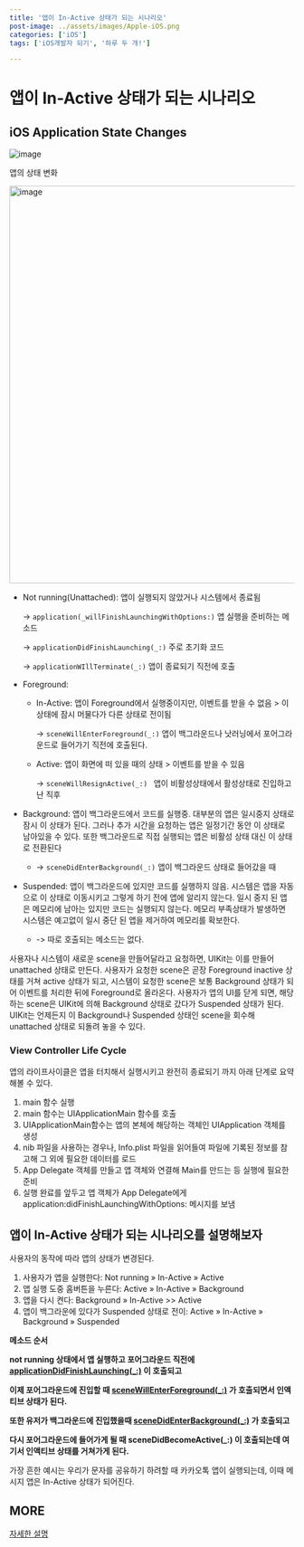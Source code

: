 ```yaml
---
title: '앱이 In-Active 상태가 되는 시나리오'
post-image: ../assets/images/Apple-iOS.png
categories: ['iOS']
tags: ['iOS개발자 되기', '하루 두 개!']

---
```


# 앱이 In-Active 상태가 되는 시나리오

## iOS Application State Changes

![image](https://user-images.githubusercontent.com/80687913/138757580-f413d013-9d38-4c64-898c-e2b5d8c61f71.png)

앱의 상태 변화



<img width="703" alt="image" src="https://user-images.githubusercontent.com/80687913/138759882-aef4bf80-9397-41f6-aae4-3a9978bfefed.png">

-   Not running(Unattached): 앱이 실행되지 않았거나 시스템에서 종료됨

    -> `application(_willFinishLaunchingWithOptions:)` 앱 실행을 준비하는 메소드

    -> `applicationDidFinishLaunching(_:)` 주로 초기화 코드

    -> `applicationWIllTerminate(_:)` 앱이 종료되기 직전에 호출

-   Foreground:

    -   In-Active: 앱이 Foreground에서 실행중이지만, 이벤트를 받을 수 없음 > 이 상태에 잠시 머물다가 다른 상태로 전이됨

        -> `sceneWillEnterForeground(_:)` 앱이 백그라운드나 낫러닝에서 포어그라운드로 들어가기 직전에 호출된다.

    -   Active: 앱이 화면에 떠 있을 때의 상태 > 이벤트를 받을 수 있음

        -> `sceneWillResignActive(_:) ` 앱이 비활성상태에서 활성상태로 진입하고 난 직후

-   Background: 앱이 백그라운드에서 코드를 실행중. 대부분의 앱은 일시중지 상태로 잠시 이 상태가 된다. 그러나 추가 시간을 요청하는 앱은 일정기간 동안 이 상태로 남아있을 수 있다. 또한 백그라운드로 직접 실행되는 앱은 비활성 상태 대신 이 상태로 전환된다

    -   ->  `sceneDidEnterBackground(_:)` 앱이 백그라운드 상태로 들어갔을 때

-   Suspended: 앱이 백그라운드에 있지만 코드를 실행하지 않음. 시스템은 앱을 자동으로 이 상태로 이동시키고 그렇게 하기 전에 앱에 알리지 않는다. 일시 중지 된 앱은 메모리에 남아는 있지만 코드는 실행되지 않는다. 메모리 부족상태가 발생하면 시스템은 예고없이 일시 중단 된 앱을 제거하여 메모리를 확보한다.

    -   -> 따로 호출되는 메소드는 없다.

사용자나 시스템이 새로운 scene을 만들어달라고 요청하면, UIKit는 이를 만들어 unattached 상태로 만든다. 사용자가 요청한 scene은 곧장 Foreground inactive 상태를 거쳐 active 상태가 되고, 시스템이 요청한 scene은 보통 Background 상태가 되어 이벤트를 처리한 뒤에 Foreground로 올라온다. 사용자가 앱의 UI를 닫게 되면, 해당하는 scene은 UIKit에 의해 Background 상태로 갔다가 Suspended 상태가 된다. UIKit는 언제든지 이 Background나 Suspended 상태인 scene을 회수해 unattached 상태로 되돌려 놓을 수 있다.

### View Controller Life Cycle

앱의 라이프사이클은 앱을 터치해서 실행시키고 완전히 종료되기 까지 아래 단계로 요약 해볼 수 있다.

1.  main 함수 실행
2.  main 함수는 UIApplicationMain 함수를 호출
3.  UIApplicationMain함수는 앱의 본체에 해당하는 객체인 UIApplication 객체를 생성
4.  nib 파일을 사용하는 경우나, Info.plist 파일을 읽어들여 파일에 기록된 정보를 참고해 그 외에 필요한 데이터를 로드
5.  App Delegate 객체를 만들고 앱 객체와 연결해 Main를 만드는 등 실행에 필요한 준비
6.  실행 완료를 앞두고 앱 객체가 App Delegate에게 application:didFinishLaunchingWithOptions: 메시지를 보냄

## 앱이 In-Active 상태가 되는 시나리오를 설명해보자

사용자의 동작에 따라 앱의 상태가 변경된다.

1.  사용자가 앱을 실행한다: Not running » In-Active » Active
2.  앱 실행 도중 홈버튼을 누른다: Active » In-Active » Background
3.  앱을 다시 켠다: Background » In-Active >> Active
4.  앱이 백그라운에 있다가 Suspended 상태로 전이: Active » In-Active » Background » Suspended

**메소드 순서**

**not running 상태에서 앱 실행하고 포어그라운드 직전에 [applicationDidFinishLaunching(_:)](https://developer.apple.com/documentation/uikit/uiapplicationdelegate/1623053-applicationdidfinishlaunching) 이 호출되고**

**이제 포어그라운드에 진입할 때 [sceneWillEnterForeground(_:)](https://developer.apple.com/documentation/uikit/uiscenedelegate/3197918-scenewillenterforeground) 가 호출되면서 인액티브 상태가 된다.**

**또한 유저가 백그라운드에 진입했을때 [sceneDidEnterBackground(_:)](https://developer.apple.com/documentation/uikit/uiscenedelegate/3197917-scenedidenterbackground?language=objc) 가 호출되고** 

**다시 포어그라운드에 들어가게 될 때 sceneDidBecomeActive(_:) 이 호출되는데 여기서 인액티브 상태를 거쳐가게 된다.**



가장 흔한 예시는 우리가 문자를 공유하기 하려할 때 카카오톡 앱이 실행되는데, 이때 메시지 앱은 In-Active 상태가 되어진다.

## MORE

[자세한 설명](https://fomaios.tistory.com/entry/앱-생명주기App-LifeCycle-1)